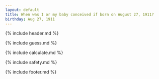 ```yaml
---
layout: default
title: When was I or my baby conceived if born on August 27, 1911?
birthday: Aug 27, 1911
---
```


{% include header.md %}

{% include guess.md %}

{% include calculate.md %}

{% include safety.md %}

{% include footer.md %}



